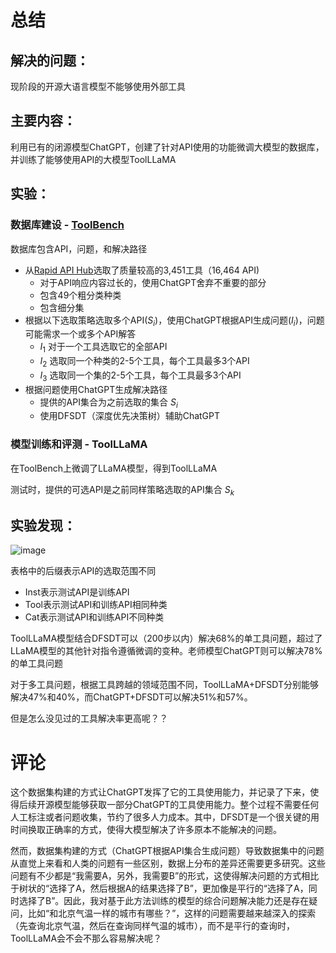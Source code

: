 # 总结

## 解决的问题：

现阶段的开源大语言模型不能够使用外部工具

## 主要内容：

利用已有的闭源模型ChatGPT，创建了针对API使用的功能微调大模型的数据库，并训练了能够使用API的大模型ToolLLaMA

## 实验：

### 数据库建设 - [ToolBench](https://drive.google.com/drive/folders/1yBUQ732mPu-KclJnuQELEhtKakdXFc3J)

数据库包含API，问题，和解决路径

- 从[Rapid API Hub](https://rapidapi.com/hub)选取了质量较高的3,451工具（16,464 API)
  - 对于API响应内容过长的，使用ChatGPT舍弃不重要的部分
  - 包含49个粗分类种类
  - 包含细分集
- 根据以下选取策略选取多个API($S_i$)，使用ChatGPT根据API生成问题($I_i$)，问题可能需求一个或多个API解答
  - $I_1$ 对于一个工具选取它的全部API
  - $I_2$ 选取同一个种类的2-5个工具，每个工具最多3个API
  - $I_3$ 选取同一个集的2-5个工具，每个工具最多3个API
- 根据问题使用ChatGPT生成解决路径
  - 提供的API集合为之前选取的集合 $S_i$
  - 使用DFSDT（深度优先决策树）辅助ChatGPT

### 模型训练和评测 - ToolLLaMA

在ToolBench上微调了LLaMA模型，得到ToolLLaMA

测试时，提供的可选API是之前同样策略选取的API集合 $S_k$

## 实验发现：

![image](https://github.com/rd-wei/llm-papers/assets/64512950/4d61ea90-f837-43c8-a93d-bb310e32af29)

表格中的后缀表示API的选取范围不同
  - Inst表示测试API是训练API
  - Tool表示测试API和训练API相同种类
  - Cat表示测试API和训练API不同种类

ToolLLaMA模型结合DFSDT可以（200步以内）解决68%的单工具问题，超过了LLaMA模型的其他针对指令遵循微调的变种。老师模型ChatGPT则可以解决78%的单工具问题

对于多工具问题，根据工具跨越的领域范围不同，ToolLLaMA+DFSDT分别能够解决47%和40%，而ChatGPT+DFSDT可以解决51%和57%。

但是怎么没见过的工具解决率更高呢？？

# 评论

这个数据集构建的方式让ChatGPT发挥了它的工具使用能力，并记录了下来，使得后续开源模型能够获取一部分ChatGPT的工具使用能力。整个过程不需要任何人工标注或者问题收集，节约了很多人力成本。其中，DFSDT是一个很关键的用时间换取正确率的方式，使得大模型解决了许多原本不能解决的问题。

然而，数据集构建的方式（ChatGPT根据API集合生成问题）导致数据集中的问题从直觉上来看和人类的问题有一些区别，数据上分布的差异还需要更多研究。这些问题有不少都是“我需要A，另外，我需要B”的形式，这使得解决问题的方式相比于树状的“选择了A，然后根据A的结果选择了B”，更加像是平行的“选择了A，同时选择了B”。因此，我对基于此方法训练的模型的综合问题解决能力还是存在疑问，比如“和北京气温一样的城市有哪些？”，这样的问题需要越来越深入的探索（先查询北京气温，然后在查询同样气温的城市），而不是平行的查询时，ToolLLaMA会不会不那么容易解决呢？
